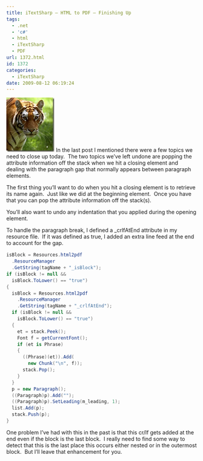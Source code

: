 ```yaml
---
title: iTextSharp – HTML to PDF – Finishing Up
tags:
  - .net
  - 'c#'
  - html
  - iTextSharp
  - PDF
url: 1372.html
id: 1372
categories:
  - iTextSharp
date: 2009-08-12 06:19:24
---
```


![tiger](/uploads/2009/08/tiger.jpg "tiger") In the last post I mentioned there were a few topics we need to close up today.  The two topics we’ve left undone are popping the attribute information off the stack when we hit a closing element and dealing with the paragraph gap that normally appears between paragraph elements.

The first thing you’ll want to do when you hit a closing element is to retrieve its name again.  Just like we did at the beginning element.  Once you have that you can pop the attribute information off the stack(s).

You’ll also want to undo any indentation that you applied during the opening element.

To handle the paragraph break, I defined a _crlfAtEnd attribute in my resource file.  If it was defined as true, I added an extra line feed at the end to account for the gap.

``` csharp
isBlock = Resources.html2pdf
  .ResourceManager
  .GetString(tagName + "_isBlock");
if (isBlock != null &&
  isBlock.ToLower() == "true")
{
  isBlock = Resources.html2pdf
    .ResourceManager
    .GetString(tagName + "_crlfAtEnd");
  if (isBlock != null &&
    isBlock.ToLower() == "true")
  {
    et = stack.Peek();
    Font f = getCurrentFont();
    if (et is Phrase)
    {
      ((Phrase)(et)).Add(
        new Chunk("\n", f));
      stack.Pop();
    }
  }
  p = new Paragraph();
  ((Paragraph)p).Add("");
  ((Paragraph)p).SetLeading(m_leading, 1);
  list.Add(p);
  stack.Push(p);
}
```

One problem I’ve had with this in the past is that this cr/lf gets added at the end even if the block is the last block.  I really need to find some way to detect that this is the last place this occurs either nested or in the outermost block.  But I’ll leave that enhancement for you.
